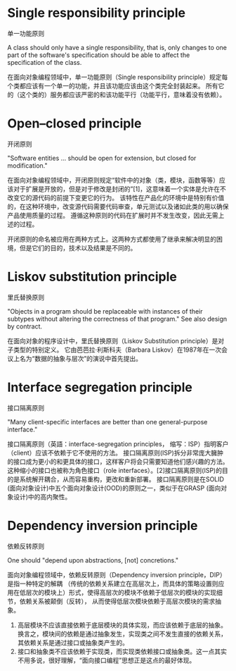 # Single responsibility principle

单一功能原则

A class should only have a single responsibility, that is, 
only changes to one part of the software's specification should be able to affect the specification of the class.

在面向对象编程领域中，单一功能原则（Single responsibility principle）规定每个类都应该有一个单一的功能，并且该功能应该由这个类完全封装起来。
所有它的（这个类的）服务都应该严密的和该功能平行（功能平行，意味着没有依赖）。

# Open–closed principle

开闭原则

"Software entities ... should be open for extension, but closed for modification."

在面向对象编程领域中，开闭原则规定“软件中的对象（类，模块，函数等等）应该对于扩展是开放的，但是对于修改是封闭的”[1]，这意味着一个实体是允许在不改变它的源代码的前提下变更它的行为。
该特性在产品化的环境中是特别有价值的，在这种环境中，改变源代码需要代码审查，单元测试以及诸如此类的用以确保产品使用质量的过程。
遵循这种原则的代码在扩展时并不发生改变，因此无需上述的过程。

开闭原则的命名被应用在两种方式上。这两种方式都使用了继承来解决明显的困境，但是它们的目的，技术以及结果是不同的。

# Liskov substitution principle

里氏替换原则

"Objects in a program should be replaceable with instances of their subtypes without altering the correctness of that program."
See also design by contract.

在面向对象的程序设计中，里氏替换原则（Liskov Substitution principle）是对子类型的特别定义。
它由芭芭拉·利斯科夫（Barbara Liskov）在1987年在一次会议上名为“数据的抽象与层次”的演说中首先提出。



# Interface segregation principle

接口隔离原则

"Many client-specific interfaces are better than one general-purpose interface."

接口隔离原则（英語：interface-segregation principles， 缩写：ISP）指明客户（client）应该不依赖于它不使用的方法。
接口隔离原则(ISP)拆分非常庞大臃肿的接口成为更小的和更具体的接口，这样客户将会只需要知道他们感兴趣的方法。
这种缩小的接口也被称为角色接口（role interfaces）。[2]接口隔离原则(ISP)的目的是系统解开耦合，从而容易重构，更改和重新部署。
接口隔离原则是在SOLID (面向对象设计)中五个面向对象设计(OOD)的原则之一，类似于在GRASP (面向对象设计)中的高内聚性。

# Dependency inversion principle

依赖反转原则

One should "depend upon abstractions, [not] concretions."


面向对象编程领域中，依赖反转原则（Dependency inversion principle，DIP）是指一种特定的解耦
（传统的依赖关系建立在高层次上，而具体的策略设置则应用在低层次的模块上）形式，使得高层次的模块不依赖于低层次的模块的实现细节，依赖关系被颠倒（反转），
从而使得低层次模块依赖于高层次模块的需求抽象。

1. 高层模块不应该直接依赖于底层模块的具体实现，而应该依赖于底层的抽象。换言之，模块间的依赖是通过抽象发生，实现类之间不发生直接的依赖关系，其依赖关系是通过接口或抽象类产生的。
2. 接口和抽象类不应该依赖于实现类，而实现类依赖接口或抽象类。这一点其实不用多说，很好理解，“面向接口编程”思想正是这点的最好体现。
